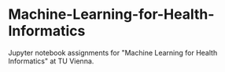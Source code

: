 # Machine-Learning-for-Health-Informatics
Jupyter notebook assignments for "Machine Learning for Health Informatics" at TU Vienna.
